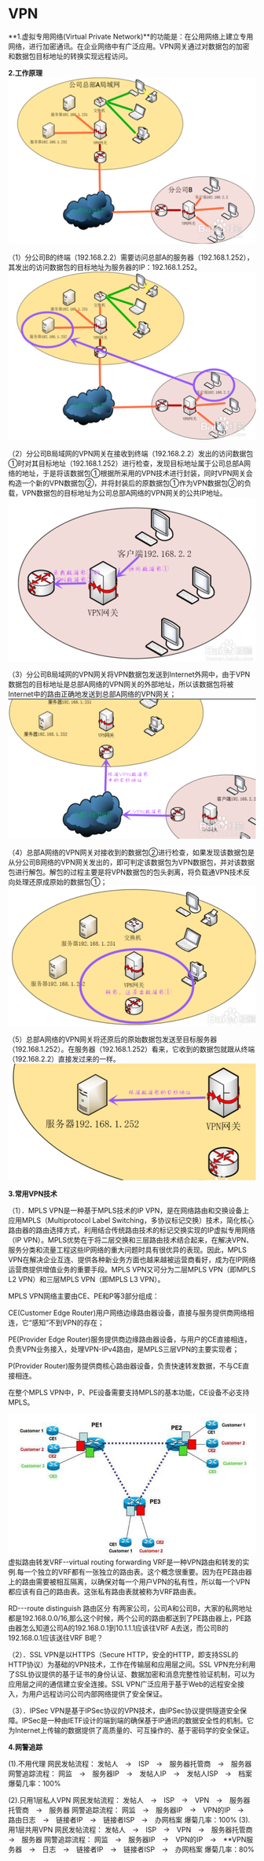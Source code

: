 # VPN

**1.虚拟专用网络(Virtual Private Network)**的功能是：在公用网络上建立专用网络，进行加密通讯。在企业网络中有广泛应用。VPN网关通过对数据包的加密和数据包目标地址的转换实现远程访问。


**2.工作原理**
![](../images/38.png)

（1）分公司B的终端（192.168.2.2）需要访问总部A的服务器（192.168.1.252），其发出的访问数据包的目标地址为服务器的IP：192.168.1.252。
![](../images/39.png)

（2）分公司B局域网的VPN网关在接收到终端（192.168.2.2）发出的访问数据包①时对其目标地址（192.168.1.252）进行检查，发现目标地址属于公司总部A网络的地址，于是将该数据包①根据所采用的VPN技术进行封装，同时VPN网关会构造一个新的VPN数据包②，并将封装后的原数据包①作为VPN数据包②的负载，VPN数据包的目标地址为公司总部A网络的VPN网关的公共IP地址。
![](../images/40.png)

（3）分公司B局域网的VPN网关将VPN数据包发送到Internet外网中，由于VPN数据包的目标地址是总部A网络的VPN网关的外部地址，所以该数据包将被Internet中的路由正确地发送到总部A网络的VPN网关；
![](../images/41.png)


（4）总部A网络的VPN网关对接收到的数据包②进行检查，如果发现该数据包是从分公司B网络的VPN网关发出的，即可判定该数据包为VPN数据包，并对该数据包进行解包。解包的过程主要是将VPN数据包的包头剥离，将负载通VPN技术反向处理还原成原始的数据包①；  
![](../images/42.png)

（5）总部A网络的VPN网关将还原后的原始数据包发送至目标服务器（192.168.1.252）。在服务器（192.168.1.252）看来，它收到的数据包就跟从终端（192.168.2.2）直接发过来的一样。  
![](../images/43.png)

**3.常用VPN技术**
  
（1）．MPLS VPN是一种基于MPLS技术的IP VPN，是在网络路由和交换设备上应用MPLS（Multiprotocol Label Switching，多协议标记交换）技术，简化核心路由器的路由选择方式，利用结合传统路由技术的标记交换实现的IP虚拟专用网络（IP VPN）。MPLS优势在于将二层交换和三层路由技术结合起来，在解决VPN、服务分类和流量工程这些IP网络的重大问题时具有很优异的表现。因此，MPLS VPN在解决企业互连、提供各种新业务方面也越来越被运营商看好，成为在IP网络运营商提供增值业务的重要手段。MPLS VPN又可分为二层MPLS VPN（即MPLS L2 VPN）和三层MPLS VPN（即MPLS L3 VPN）。

MPLS VPN网络主要由CE、PE和P等3部分组成：

CE(Customer Edge Router)用户网络边缘路由器设备，直接与服务提供商网络相连，它“感知”不到VPN的存在；

PE(Provider Edge Router)服务提供商边缘路由器设备，与用户的CE直接相连，负责VPN业务接入，处理VPN-IPv4路由，是MPLS三层VPN的主要实现者；

P(Provider Router)服务提供商核心路由器设备，负责快速转发数据，不与CE直接相连。

在整个MPLS VPN中，P、PE设备需要支持MPLS的基本功能，CE设备不必支持MPLS。

![](../images/44.png)
虚拟路由转发VRF--virtual routing forwarding
    VRF是一种VPN路由和转发的实例.每一个独立的VRF都有一张独立的路由表。这个概念很重要。因为在PE路由器上的路由需要被相互隔离，以确保对每一个用户VPN的私有性，所以每一个VPN都应该有自己的路由表。这张私有路由表就被称为VRF路由表。

RD---route distinguish 路由区分 
有两家公司，公司A和公司B，大家的私网地址都是192.168.0.0/16,那么这个时候，两个公司的路由都送到了PE路由器上，PE路由器怎么知道公司A的192.168.0.1到10.1.1.1应该往VRF A去送，而公司B的192.168.0.1应该送往VRF B呢？


（2）．SSL VPN是以HTTPS（Secure HTTP，安全的HTTP，即支持SSL的HTTP协议）为基础的VPN技术，工作在传输层和应用层之间。SSL VPN充分利用了SSL协议提供的基于证书的身份认证、数据加密和消息完整性验证机制，可以为应用层之间的通信建立安全连接。SSL VPN广泛应用于基于Web的远程安全接入，为用户远程访问公司内部网络提供了安全保证。

（3）．IPSec VPN是基于IPSec协议的VPN技术，由IPSec协议提供隧道安全保障。IPSec是一种由IETF设计的端到端的确保基于IP通讯的数据安全性的机制。它为Internet上传输的数据提供了高质量的、可互操作的、基于密码学的安全保证。


**4.网警追踪**

(1).不用代理
网民发帖流程：
发帖人　→　ISP　→　服务器托管商　→　服务器
网警追踪流程：
网监　→　服务器IP　→　发帖人IP　→　发帖人ISP　→　档案
爆菊几率：100%

(2).只用1层私人VPN
网民发帖流程：
发帖人　→　ISP　→　VPN　→　服务器托管商　→　服务器
网警追踪流程：
网监　→　服务器IP　→　VPN的IP　→　路由日志　→　链接者IP　→　链接者ISP　→　办网档案
爆菊几率：100%
(3).用1层共用VPN
网民发帖流程：
发帖人　→　ISP　→　VPN　→　服务器托管商　→　服务器
网警追踪流程：
网监　→　服务器IP　→　VPN的IP　→　**VPN服务器　→　日志　→　链接者IP　→　链接者ISP　→　办网档案
爆菊几率：80%
